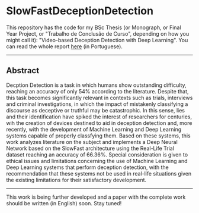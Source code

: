 # SlowFastDeceptionDetection

This repository has the code for my BSc Thesis (or Monograph, or Final Year Project, or "Trabalho de Conclusão de Curso", depending on how you might call it): "Video-based Deception Detection with Deep Learning". You can read the whole report [here](https://github.com/MahatKC/SlowFastDeceptionDetection/blob/master/Video-Based%20Deception%20Detection%20with%20Deep%20Learning.pdf) (in Portuguese).

---

## Abstract

Decption Detection is a task in which humans show outstanding difficulty, reaching an accuracy of only 54% according to the literature. Despite that, this task becomes significantly relevant in contexts such as trials, interviews and criminal investigations, in which the impact of mistakenly classifying a discourse as deceptive or truthful may be catastrophic. In this sense, lies and their identification have spiked the interest of researchers for centuries, wih the creation of devices destined to aid in deception detection and, more recently, with the development of Machine Learning and Deep Learning systems capable of properly classfying them. Based on these systems, this work analyzes literature on the subject and implements a Deep Neural Network based on the SlowFast architecture using the Real-Life Trial dataset reaching an accuracy of 66.36%. Special consideration is given to ethical issues and limitations concerning the use of Machine Learning and Deep Learning systems that perform deception detection, with the recommendation that these systems not be used in real-life situations given the existing limitations for their satisfactory development.

---

This work is being further developed and a paper with the complete work should be written (in English) soon. Stay tuned!
